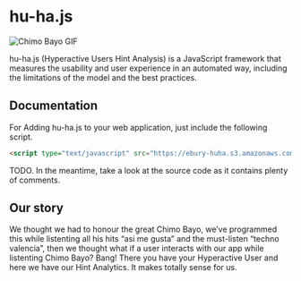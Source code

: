 # hu-ha.js #

![Chimo Bayo GIF](https://img.buzzfeed.com/buzzfeed-static/static/2015-07/9/15/enhanced/webdr06/anigif_enhanced-28562-1436468716-8.gif?downsize=715:*&output-format=auto&output-quality=auto)

hu-ha.js (Hyperactive Users Hint Analysis) is a JavaScript 
framework that measures the usability and user experience
in an automated way, including the limitations of the 
model and the best practices.

## Documentation ##

For Adding hu-ha.js to your web application, just include the following script.

```html
<script type="text/javascript" src="https://ebury-huha.s3.amazonaws.com/huha.js"></script>
```

TODO. In the meantime, take a look at the source code as it contains plenty of comments.


## Our story ##

We thought we had to honour the great Chimo Bayo, 
we’ve programmed this while listenting all his hits 
“asi me gusta” and the must-listen “techno valencia”, 
then we thought what if a user interacts with our app 
while listenting Chimo Bayo? Bang! There you have your
Hyperactive User and here we have our Hint Analytics. 
It makes totally sense for us.



